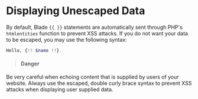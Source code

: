 # Displaying Unescaped Data

By default, Blade `{{ }}` statements are automatically sent through PHP's `htmlentities` function to prevent XSS attacks. If you do not want your data to be escaped, you may use the following syntax:

```php
Hello, {!! $name !!}.
```

> #### Danger
Be very careful when echoing content that is supplied by users of your website. Always use the escaped, double curly brace syntax to prevent XSS attacks when displaying user supplied data.
